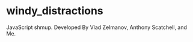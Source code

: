 windy_distractions
==================

JavaScript shmup. Developed By Vlad Zelmanov, Anthony Scatchell, and Me.